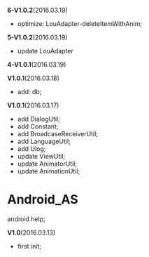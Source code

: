 **6-V1.0.2**(2016.03.19)
* optimize: LouAdapter-deleteItemWithAnim;

**5-V1.0.2**(2016.03.19)
* update LouAdapter

**4-V1.0.1**(2016.03.19)

**V1.0.1**(2016.03.18)
* add: db;

**V1.0.1**(2016.03.17)
* add DialogUtil;
* add Constant;
* add BroadcaseReceiverUtil;
* add LanguageUtil;
* add Ulog;
* update ViewUtil;
* update AnimatorUtil;
* update AnimationUtil;


# Android_AS
android help;

**V1.0**(2016.03.13)
* first init;
